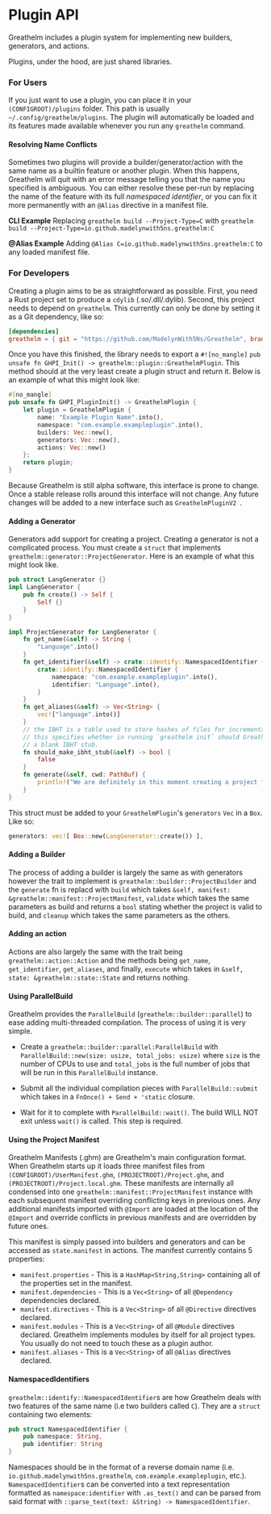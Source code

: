 # Plugin API

Greathelm includes a plugin system for implementing new builders, generators, and actions.

Plugins, under the hood, are just shared libraries.

### For Users
If you just want to use a plugin, you can place it in your `(CONFIGROOT)/plugins` folder. This path is usually `~/.config/greathelm/plugins`. The plugin will automatically be loaded and its features made available whenever you run any `greathelm` command.

#### Resolving Name Conflicts
Sometimes two plugins will provide a builder/generator/action with the same name as a builtin feature or another plugin. When this happens, Greathelm will quit with an error message telling you that the name you specified is ambiguous. You can either resolve these per-run by replacing the name of the feature with its full *namespaced identifier*, or you can fix it more permanently with an `@Alias` directive in a manifest file.

**CLI Example** Replacing `greathelm build --Project-Type=C` with `greathelm build --Project-Type=io.github.madelynwith5ns.greathelm:C`

**@Alias Example** Adding `@Alias C=io.github.madelynwith5ns.greathelm:C` to any loaded manifest file.

### For Developers
Creating a plugin aims to be as straightforward as possible. First, you need a Rust project set to produce a `cdylib` (.so/.dll/.dylib). Second, this project needs to depend on `greathelm`. This currently can only be done by setting it as a Git dependency, like so:

```toml
[dependencies]
greathelm = { git = "https://github.com/MadelynWith5Ns/Greathelm", branch = "master" }
```

Once you have this finished, the library needs to export a `#![no_mangle]` `pub unsafe fn GHPI_Init() -> greathelm::plugin::GreathelmPlugin`. This method should at the very least create a plugin struct and return it.
Below is an example of what this might look like:

```rust
#[no_mangle]
pub unsafe fn GHPI_PluginInit() -> GreathelmPlugin {
    let plugin = GreathelmPlugin {
        name: "Example Plugin Name".into(),
        namespace: "com.example.exampleplugin".into(),
        builders: Vec::new(),
        generators: Vec::new(),
        actions: Vec::new()
    };
    return plugin;
}
```

Because Greathelm is still alpha software, this interface is prone to change. Once a stable release rolls around this interface will not change. Any future changes will be added to a new interface such as `GreathelmPluginV2	`.

#### Adding a Generator
Generators add support for creating a project. Creating a generator is not a complicated process. You must create a `struct` that implements `greathelm::generator::ProjectGenerator`. Here is an example of what this might look like.

```rust
pub struct LangGenerator {}
impl LangGenerator {
    pub fn create() -> Self {
        Self {}
    }
}

impl ProjectGenerator for LangGenerator {
    fn get_name(&self) -> String {
        "Language".into()
    }
    fn get_identifier(&self) -> crate::identify::NamespacedIdentifier {
        crate::identify::NamespacedIdentifier {
            namespace: "com.example.exampleplugin".into(),
            identifier: "Language".into(),
        }
    }
    fn get_aliases(&self) -> Vec<String> {
        vec!["language".into()]
    }
	// the IBHT is a table used to store hashes of files for incremental builds.
	// this specifies whether in running `greathelm init` should Greathelm create
	// a blank IBHT stub.
    fn should_make_ibht_stub(&self) -> bool {
        false
    }
    fn generate(&self, cwd: PathBuf) {
		println!("We are definitely in this moment creating a project file structure...");
    }
}
```

This struct must be added to your `GreathelmPlugin`'s `generators` `Vec` in a `Box`. Like so:
```rust
generators: vec![ Box::new(LangGenerator::create()) ],
```

#### Adding a Builder
The process of adding a builder is largely the same as with generators however the trait to implement is `greathelm::builder::ProjectBuilder` and the `generate` fn is replacd with `build` which takes `&self, manifest: &greathelm::manifest::ProjectManifest`, `validate` which takes the same parameters as build and returns a `bool` stating whether the project is valid to build, and `cleanup` which takes the same parameters as the others.

#### Adding an action
Actions are also largely the same with the trait being `greathelm::action::Action` and the methods being `get_name`, `get_identifier`, `get_aliases`, and finally, `execute` which takes in `&self, state: &greathelm::state::State` and returns nothing.

#### Using ParallelBuild
Greathelm provides the `ParallelBuild` (`greathelm::builder::parallel`) to ease adding multi-threaded compilation. The process of using it is very simple.

- Create a `greathelm::builder::parallel:ParallelBuild` with `ParallelBuild::new(size: usize, total_jobs: usize)` where `size` is the number of CPUs to use and `total_jobs` is the full number of jobs that will be run in this `ParallelBuild` instance.

- Submit all the individual compilation pieces with `ParallelBuild::submit` which takes in a `FnOnce() + Send + 'static` closure.

- Wait for it to complete with `ParallelBuild::wait()`. The build WILL NOT exit unless `wait()` is called. This step is required.

#### Using the Project Manifest
Greathelm Manifests (.ghm) are Greathelm's main configuration format. When Greathelm starts up it loads three manifest files from `(CONFIGROOT)/UserManifest.ghm`, `(PROJECTROOT)/Project.ghm`, and `(PROJECTROOT)/Project.local.ghm`. These manifests are internally all condensed into one `greathelm::manifest::ProjectManifest` instance with each subsequent manifest overriding conflicting keys in previous ones.
Any additional manifests imported with `@Import` are loaded at the location of the `@Import` and override conflicts in previous manifests and are overridden by future ones.

This manifest is simply passed into builders and generators and can be accessed as `state.manifest` in actions. The manifest currently contains 5 properties:

- `manifest.properties` - This is a `HashMap<String,String>` containing all of the properties set in the manifest.
- `manifest.dependencies` - This is a `Vec<String>` of all `@Dependency` dependencies declared.
- `manifest.directives` - This is a `Vec<String>` of all `@Directive` directives declared.
- `manifest.modules` - This is a `Vec<String>` of all `@Module` directives declared. Greathelm implements modules by itself for all project types. You usually do not need to touch these as a plugin author.
- `manifest.aliases` - This is a `Vec<String>` of all `@Alias` directives declared.

#### NamespacedIdentifiers
`greathelm::identify::NamespacedIdentifier`s are how Greathelm deals with two features of the same name (i.e two builders called `C`). They are a `struct` containing two elements:
```rust
pub struct NamespacedIdentifier {
	pub namespace: String,
	pub identifier: String
}
```
Namespaces should be in the format of a reverse domain name (i.e. `io.github.madelynwith5ns.greathelm`, `com.example.exampleplugin`, etc.). `NamespacedIdentifier`s can be converted into a text representation formatted as `namespace:identifier` with `.as_text()` and can be parsed from said format with `::parse_text(text: &String) -> NamespacedIdentifier`.